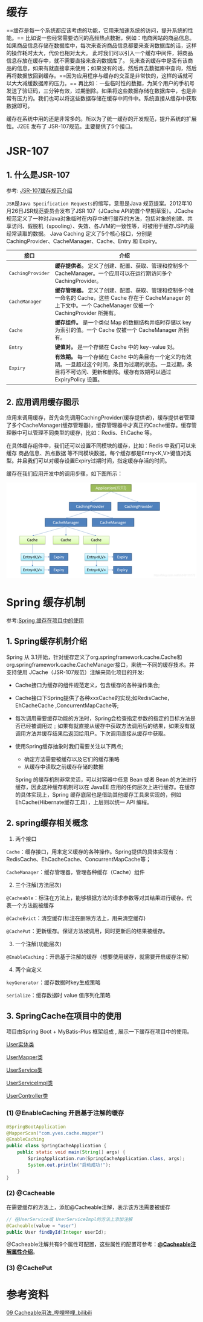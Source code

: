 # 缓存

 ==缓存是每一个系统都应该考虑的功能，它用来加速系统的访问，提升系统的性能。== 比如说一些经常需要访问的高频热点数据，例如：电商网站的商品信息。 如果商品信息存储在数据库中，每次来查询商品信息都要来查询数据库的话，这样的操作耗时太大，代价也相对太大。 此时我们可以引入一个缓存中间件，将商品信息存放在缓存中，就不需要直接来查询数据库了。 先来查询缓存中是否有该商品的信息，如果有就直接拿来使用；如果没有的话，然后再去数据库中查询，然后再将数据放回到缓存。==因为应用程序与缓存的交互是非常快的，这样的话就可以大大减缓数据库的压力。==
       再比如：一些临时性的数据，为某个用户的手机号发送了验证码，三分钟有效，过期删除。如果将这些数据存储在数据库中，也是非常有压力的。我们也可以将这些数据存储在缓存中间件中。系统直接从缓存中获取数据即可。

缓存在系统中用的还是非常多的。所以为了统一缓存的开发规范，提升系统的扩展性。J2EE 发布了 JSR-107规范。主要提供了5个接口。

# JSR-107

## 1. 什么是JSR-107

参考: [JSR-107缓存规范介绍](https://blog.csdn.net/lzb348110175/article/details/105341703)

`JSR`是`Java Specification Requests`的缩写，意思是Java 规范提案。2012年10月26日JSR规范委员会发布了JSR 107（JCache API的首个早期草案）。JCache 规范定义了一种对Java对象临时在内存中进行缓存的方法，包括对象的创建、共享访问、假脱机（spooling）、失效、各JVM的一致性等，可被用于缓存JSP内最经常读取的数据。
       Java Caching 定义了5个核心接口，分别是CachingProvider、CacheManager、Cache、Entry 和 Expiry。

| 接口              | **介绍**                                                     |
| ----------------- | ------------------------------------------------------------ |
| `CachingProvider` | **缓存提供者。** 定义了创建、配置、获取、管理和控制多个 CacheManager。一个应用可以在运行期访问多个 CachingProvider。 |
| `CacheManager`    | **缓存管理器。** 定义了创建、配置、获取、管理和控制多个唯一命名的 Cache，这些 Cache 存在于 CacheManager 的上下文中。一个 CacheManager 仅被一个 CachingProvider 所拥有。 |
| `Cache`           | **缓存组件。** 是一个类似 Map 的数据结构并临时存储以 key 为索引的值。一个 Cache 仅被一个 CacheManager 所拥有。 |
| `Entry`           | **键值对。** 是一个存储在 Cache 中的 key-value 对。          |
| `Expiry`          | **有效期。** 每一个存储在 Cache 中的条目有一个定义的有效期。一旦超过这个时间，条目为过期的状态。一旦过期，条目将不可访问、更新和删除。缓存有效期可以通过 ExpiryPolicy 设置。 |

## 2. 应用调用缓存图示

应用来调用缓存，首先会先调用CachingProvider(缓存提供者)，缓存提供者管理了多个CacheManager(缓存管理器)，缓存管理器中才真正的Cache缓存。缓存管理器中可以管理不同类型的缓存，比如：Redis、EhCache 等。

在具体缓存组件中，我们还可以设置不同模块的缓存，比如：Redis 中我们可以来缓存 商品信息、热点数据 等不同模块数据，每个缓存都是Entry<K,V>键值对类型。并且我们可以对缓存设置Expiry过期时间，指定缓存存活的时间。

缓存在我们应用开发中的调用步骤，如下图所示：

![在这里插入图片描述](img/watermark,type_ZmFuZ3poZW5naGVpdGk,shadow_10,text_aHR0cHM6Ly9ibG9nLmNzZG4ubmV0L2x6YjM0ODExMDE3NQ==,size_16,color_FFFFFF,t_70.png)

# Spring 缓存机制

参考:[Spring 缓存在项目中的使用](https://blog.csdn.net/lzb348110175/article/details/105342363)

## 1. Spring缓存机制介绍

Spring 从 3.1开始，针对缓存定义了org.springframework.cache.Cache和org.springframework.cache.CacheManager接口，来统一不同的缓存技术。并支持使用 JCache（JSR-107规范）注解来简化项目的开发:

- Cache接口为缓存的组件规范定义，包含缓存的各种操作集合;
- Cache接口下Spring提供了各种xxxCache的实现;如RedisCache，EhCacheCache ,ConcurrentMapCache等;
- 每次调用需要缓存功能的方法时，Spring会检查指定参数的指定的目标方法是否已经被调用过﹔如果有就直接从缓存中获取方法调用后的结果，如果没有就调用方法并缓存结果后返回给用户。下次调用直接从缓存中获取。
- 使用Spring缓存抽象时我们需要关注以下两点;
  - 确定方法需要被缓存以及它们的缓存策略
  - 从缓存中读取之前缓存存储的数据

   Spring 的缓存机制非常灵活，可以对容器中任意 Bean 或者 Bean 的方法进行缓存，因此这种缓存机制可以在 JavaEE 应用的任何层次上进行缓存。在缓存的具体实现上，Spring 缓存底层也是借助其他缓存工具来实现的，例如 EhCache(Hibernate缓存工具），上层则以统一 API 编程。

## 2. spring缓存相关概念

1. 两个接口

`Cache`：缓存接口，用来定义缓存的各种操作。Spring提供的具体实现有：RedisCache、EhCacheCache、ConcurrentMapCache等；

`CacheManager`：缓存管理器，管理各种缓存（Cache）组件

2. 三个注解(方法层次)

`@Cacheable`：标注在方法上，能够根据方法的请求参数等对其结果进行缓存。代表一个方法能被缓存

`@CacheEvict`：清空缓存(标注在删除方法上，用来清空缓存)

`@CachePut`：更新缓存。保证方法被调用，同时更新后的结果被缓存。

3. 一个注解(功能层次)

`@EnableCaching`：开启基于注解的缓存（想要使用缓存，就需要开启缓存注解）

4. 两个自定义

`keyGenerator`：缓存数据时key生成策略

`serialize`：缓存数据时 value 值序列化策略

## 3. SpringCache在项目中的使用

项目由Spring Boot + MyBatis-Plus 框架组成 , 展示一下缓存在项目中的使用。

[User实体类](..\cache\src\main\java\com\yves\cache\entity\User.java)

[UserMapper类](..\cache\src\main\java\com\yves\cache\mapper\UserMapper.java)

[UserService类](..\cache\src\main\java\com\yves\cache\service\UserService.java)

[UserServiceImpl类](..\cache\src\main\java\com\yves\cache\service\UserService.java)

[UserController类](..\cache\src\main\java\com\yves\cache\web\UserController.java)

### (1) @EnableCaching 开启基于注解的缓存

```java
@SpringBootApplication
@MapperScan("com.yves.cache.mapper")
@EnableCaching
public class SpringCacheApplication {
    public static void main(String[] args) {
        SpringApplication.run(SpringCacheApplication.class, args);
        System.out.println("启动成功!");
    }
}
```

### (2) @Cacheable

在需要缓存的方法上，添加@Cacheable注解，表示该方法需要被缓存

```java
// 在UserService或 UserServiceImpl的方法上添加注解
@Cacheable(value = "user")
public User findById(Integer userId);
```

@Cacheable注解共有9个属性可配置，这些属性的配置可参考：**[@Cacheable注解属性介绍](https://blog.csdn.net/lzb348110175/article/details/105349109)**。

### (3) @CachePut



# 参考资料

[09 Cacheable用法_哔哩哔哩_bilibili](https://www.bilibili.com/video/BV1ex411d7ky/?p=9&spm_id_from=pageDriver&vd_source=73148abc9bb63ed9ac03e82f65b68312)

